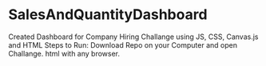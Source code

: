 # SalesAndQuantityDashboard
Created Dashboard for Company Hiring Challange using JS, CSS, Canvas.js and HTML
Steps to Run: Download Repo on your Computer and open Challange. html with any browser.
